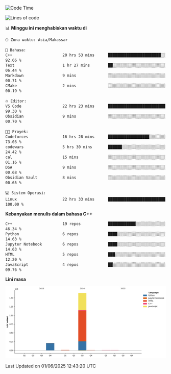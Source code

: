 <!--START_SECTION:waka-->
![Code Time](http://img.shields.io/badge/Code%20Time-255%20hrs%2016%20mins-blue)

![Lines of code](https://img.shields.io/badge/Sejak%20Hello%20World%20aku%20telah%20menulis-1.9%20million%20baris%20kode-blue)

📊 **Minggu ini menghabiskan waktu di** 

```text
🕑︎ Zona waktu: Asia/Makassar

💬 Bahasa: 
C++                      20 hrs 53 mins      ███████████████████████░░   92.66 % 
Text                     1 hr 27 mins        ██░░░░░░░░░░░░░░░░░░░░░░░   06.44 % 
Markdown                 9 mins              ░░░░░░░░░░░░░░░░░░░░░░░░░   00.71 % 
CMake                    2 mins              ░░░░░░░░░░░░░░░░░░░░░░░░░   00.19 % 

🔥 Editor: 
VS Code                  22 hrs 23 mins      █████████████████████████   99.30 % 
Obsidian                 9 mins              ░░░░░░░░░░░░░░░░░░░░░░░░░   00.70 % 

🐱‍💻 Proyek: 
Codeforces               16 hrs 28 mins      ██████████████████░░░░░░░   73.03 % 
codewars                 5 hrs 30 mins       ██████░░░░░░░░░░░░░░░░░░░   24.42 % 
cal                      15 mins             ░░░░░░░░░░░░░░░░░░░░░░░░░   01.16 % 
DSA                      9 mins              ░░░░░░░░░░░░░░░░░░░░░░░░░   00.68 % 
Obsidian Vault           8 mins              ░░░░░░░░░░░░░░░░░░░░░░░░░   00.65 % 

💻 Sistem Operasi: 
Linux                    22 hrs 33 mins      █████████████████████████   100.00 % 
```

**Kebanyakan menulis dalam bahasa C++** 

```text
C++                      19 repos            ████████████░░░░░░░░░░░░░   46.34 % 
Python                   6 repos             ████░░░░░░░░░░░░░░░░░░░░░   14.63 % 
Jupyter Notebook         6 repos             ████░░░░░░░░░░░░░░░░░░░░░   14.63 % 
HTML                     5 repos             ███░░░░░░░░░░░░░░░░░░░░░░   12.20 % 
JavaScript               4 repos             ██░░░░░░░░░░░░░░░░░░░░░░░   09.76 % 
```



**Lini masa**

![Lines of Code chart](https://raw.githubusercontent.com/yusuf601/yusuf601/main/assets/bar_graph.png)


 Last Updated on 01/06/2025 12:43:20 UTC
<!--END_SECTION:waka-->

